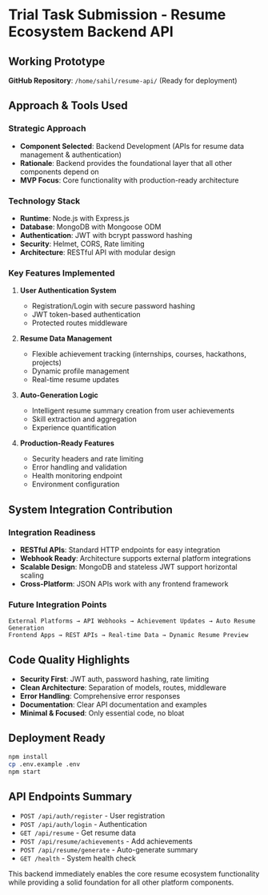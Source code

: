 # Trial Task Submission - Resume Ecosystem Backend API

## Working Prototype
**GitHub Repository**: `/home/sahil/resume-api/` (Ready for deployment)

## Approach & Tools Used

### Strategic Approach
- **Component Selected**: Backend Development (APIs for resume data management & authentication)
- **Rationale**: Backend provides the foundational layer that all other components depend on
- **MVP Focus**: Core functionality with production-ready architecture

### Technology Stack
- **Runtime**: Node.js with Express.js
- **Database**: MongoDB with Mongoose ODM
- **Authentication**: JWT with bcrypt password hashing
- **Security**: Helmet, CORS, Rate limiting
- **Architecture**: RESTful API with modular design

### Key Features Implemented
1. **User Authentication System**
   - Registration/Login with secure password hashing
   - JWT token-based authentication
   - Protected routes middleware

2. **Resume Data Management**
   - Flexible achievement tracking (internships, courses, hackathons, projects)
   - Dynamic profile management
   - Real-time resume updates

3. **Auto-Generation Logic**
   - Intelligent resume summary creation from user achievements
   - Skill extraction and aggregation
   - Experience quantification

4. **Production-Ready Features**
   - Security headers and rate limiting
   - Error handling and validation
   - Health monitoring endpoint
   - Environment configuration

## System Integration Contribution

### Integration Readiness
- **RESTful APIs**: Standard HTTP endpoints for easy integration
- **Webhook Ready**: Architecture supports external platform integrations
- **Scalable Design**: MongoDB and stateless JWT support horizontal scaling
- **Cross-Platform**: JSON APIs work with any frontend framework

### Future Integration Points
```
External Platforms → API Webhooks → Achievement Updates → Auto Resume Generation
Frontend Apps → REST APIs → Real-time Data → Dynamic Resume Preview
```

## Code Quality Highlights
- **Security First**: JWT auth, password hashing, rate limiting
- **Clean Architecture**: Separation of models, routes, middleware
- **Error Handling**: Comprehensive error responses
- **Documentation**: Clear API documentation and examples
- **Minimal & Focused**: Only essential code, no bloat

## Deployment Ready
```bash
npm install
cp .env.example .env
npm start
```

## API Endpoints Summary
- `POST /api/auth/register` - User registration
- `POST /api/auth/login` - Authentication  
- `GET /api/resume` - Get resume data
- `POST /api/resume/achievements` - Add achievements
- `POST /api/resume/generate` - Auto-generate summary
- `GET /health` - System health check

This backend immediately enables the core resume ecosystem functionality while providing a solid foundation for all other platform components.
